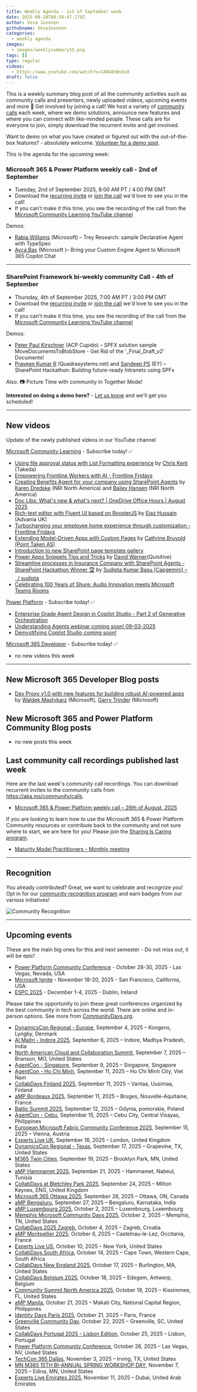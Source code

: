 ```yaml
---
title: Weekly Agenda - 1st of September week
date: 2025-08-28T08:58:47.179Z
author: Vesa Juvonen
githubname: VesaJuvonen
categories:
  - weekly agenda
images:
  - images/weeklysummary35.png
tags: []
type: regular
videos:
  - https://www.youtube.com/watch?v=CA0G8SWshz8
draft: false
---
```


This is a weekly summary blog post of all the community activities such as community calls and presenters, newly uploaded videos, upcoming events and more 🚀
Get involved by joining a call! We host a variety of [community calls](https://aka.ms/community/calls) each week, where we demo solutions, announce new features and where you can connect with like-minded people. These calls are for everyone to join, simply download the recurrent invite and get involved. 

Want to demo on what you have created or figured out with the out-of-the-box features? - absolutely welcome. [Volunteer for a demo spot](https://aka.ms/community/request/demo).

This is the agenda for the upcoming week:

### Microsoft 365 & Power Platform weekly call - 2nd of September

* Tuesday, 2nd of September 2025, 8:00 AM PT / 4:00 PM GMT
* Download the [recurring invite](https://aka.ms/m365-dev-call) or [join the call](https://aka.ms/m365-dev-call-join) we'd love to see you in the call!
* If you can't make it this time, you see the recording of the call from the [Microsoft Community Learning YouTube channel](https://www.youtube.com/playlist?list=PLR9nK3mnD-OUQOW86tT5dkCRQAVGY7DlH)

Demos: 
* [Rabia Williams](https://www.linkedin.com/in/rabiawilliams/) (Microsoft) – Trey Research: sample Declarative Agent with TypeSpec
* [Ayça Baş](https://www.linkedin.com/in/aycabas/) (Microsoft )– Bring your Custom Engine Agent to Microsoft 365 Copilot Chat

---

### SharePoint Framework bi-weekly community Call - 4th of September

* Thursday, 4th of September 2025, 7:00 AM PT / 3:00 PM GMT
* Download the [recurring invite](https://aka.ms/spdev-spfx-call) or [join the call](https://aka.ms/spdev-spfx-call-join) we'd love to see you in the call!
* If you can't make it this time, you see the recording of the call from the [Microsoft Community Learning YouTube channel](https://www.youtube.com/watch?v=gAqUr9wa2_0&list=PLR9nK3mnD-OURfm5Ypu-wK52cxBv_gXCA)

Demos:

* [Peter Paul Kirschner](https://www.linkedin.com/in/petkir/) (ACP Cupido) – SPFX solution sample MoveDocumentsToBlobStore - Get Rid of the '_Final_Draft_v2' Documents!
* [Praveen Kumar R](https://www.linkedin.com/in/praveen-kumar-r-789463190/) (Quadrasystems.net) and [Sandeep PS](https://www.linkedin.com/in/sandeepps1299/) (EY) – SharePoint Hackathon: Building future-ready Intranets using SPFx

Also: 📷 Picture Time with community in Together Mode!

**Interested on doing a demo here?** - [Let us know](https://aka.ms/community/request/demo) and we'll get you scheduled!

---
## New videos 

Update of the newly published videos in our YouTube channel 


[Microsoft Community Learning](https://www.youtube.com/@MicrosoftCommunityLearning) - Subscribe today! ✅

* [Using file approval status with List Formatting experience](https://www.youtube.com/watch?v=wJvrbbjJH6E) by [Chris Kent](https://www.linkedin.com/in/thechriskent/) (Takeda)
* [Empowering Frontline Workers with AI - Frontline Fridays](https://www.youtube.com/watch?v=W05AgHwsGtA)
* [Creating Benefits Agent for your company using SharePoint Agents](https://www.youtube.com/watch?v=54Y9marWSuI) by [Karen Dredske](https://www.linkedin.com/in/karendredske/) (NRI North America) and [Bailey Hansen](https://www.linkedin.com/in/bailey-hansen-6782a855/) (NRI North America)
* [Doc Libs: What's new & what's next? | OneDrive Office Hours | August 2025](https://www.youtube.com/watch?v=qNSElXitpOg)
* [Rich-text editor with Fluent UI based on RoosterJS](https://www.youtube.com/watch?v=54NIMAN_OKo) by [Ejaz Hussain](https://www.linkedin.com/in/hussaine/) (Advania UK)
* [Turbocharging your employee home experience through customization - Frontline Fridays](https://www.youtube.com/watch?v=jZGRVoUO0do&pp=0gcJCbIJAYcqIYzv)
* [Extending Model-Driven Apps with Custom Pages](https://www.youtube.com/watch?v=TGZbsQduLcY) by [Cathrine Bruvold​ (Point Taken AS)​](https://www.linkedin.com/in/cathrine-bruvold-b91b92113/)
* [Introduction to new SharePoint page template gallery](https://www.youtube.com/watch?v=4_s9f30qgmw)
* [Power Apps Snippets Tips and Tricks](https://www.youtube.com/watch?v=sOBOjytzx8k) by [David Warner​](https://www.linkedin.com/in/davidwarnerii/) (Quisitive)
* [Streamline processes in Insurance Company with SharePoint Agents - SharePoint Hackathon Winner 🏆](https://www.youtube.com/watch?v=MoLSRBdH3Vg) by [Sudipta Kumar Basu (Capgemini) –   / sudipta](https://www.linkedin.com/in/k/)
* [Celebrating 100 Years of Shure: Audio Innovation meets Microsoft Teams Rooms](https://www.youtube.com/watch?v=T_RN4xPCF8E)


[Power Platform](https://www.youtube.com/@mspowerplatform) - Subscribe today! ✅

* [Enterprise Grade Agent Design in Copilot Studio - Part 2 of Generative Orchestration](https://www.youtube.com/watch?v=PQaX1VaRoA0)
* [Understanding Agents webinar coming soon! 09-03-2025](https://www.youtube.com/watch?v=knEwBD3MvPU)
* [Demystifying Copilot Studio coming soon!](https://www.youtube.com/watch?v=Mpw1YfOBEKE)

[Microsoft 365 Developer](https://www.youtube.com/@Microsoft365Developer) - Subscribe today! ✅

* no new videos this week

---

## New Microsoft 365 Developer Blog posts

* [Dev Proxy v1.0 with new features for building robust AI-powered apps](https://devblogs.microsoft.com/microsoft365dev/dev-proxy-v1-0-with-new-features-for-building-robust-ai-powered-apps/) by [Waldek Mastykarz](https://www.linkedin.com/in/waldekmastykarz/) (Microsoft), [Garry Trinder](https://www.linkedin.com/in/garry-trinder/) (Microsoft)

## New Microsoft 365 and Power Platform Community Blog posts

* no new posts this week

## Last community call recordings published last week

Here are the last week's community call recordings. You can download recurrent invites to the community calls from https://aka.ms/community/calls.

* [Microsoft 365 & Power Platform weekly call – 26th of August, 2025](https://www.youtube.com/watch?v=a8vzJLwqSvI)


If you are looking to learn how to use the Microsoft 365 & Power Platform Community resources or contribute back to the community and not sure where to start, we are here for you! Please join the [Sharing Is Caring program](https://pnp.github.io/sharing-is-caring/).

* [Maturity Model Practitioners - Monthly meeting](https://aka.ms/mm4m365/invite)

---

## Recognition

You already contributed? Great, we want to celebrate and recognize you! Opt in for our [community recognition program](https://pnp.github.io/recognitionprogram/) and earn badges from our various initiatives! 

![Community Recognition](../images/community-recognition-2025.png)

---

## Upcoming events

These are the main big ones for this and next semester - Do not miss out, it will be epic!

* [Power Platform Community Conference](https://powerplatformconf.com/) - October 28-30, 2025 - Las Vegas, Nevada, USA
* [Microsoft Ignite](https://ignite.microsoft.com/) - November 18-20, 2025 - San Francisco, California, USA
* [ESPC 2025](https://www.sharepointeurope.com/) - December 1-4, 2025 - Dublin, Ireland

Please take the opportunity to join these great conferences organized by the best community in tech across the world. There are online and in-person options. See more from [CommunityDays.org](https://www.communitydays.org/).

* [DynamicsCon Regional - Europe](https://www.communitydays.org/event/2025-09-04/dynamicscon-regional-europe), September 4, 2025 – Kongens, Lyngby, Denmark
* [AI Maitri - Indore 2025](https://www.communitydays.org/event/2025-09-06/ai-maitri-indore-2025), September 6, 2025 – Indore, Madhya Pradesh, India
* [North American Cloud and Collaboration Summit](https://www.communitydays.org/event/2025-09-07/north-american-cloud-and-collaboration-summit), September 7, 2025 – Branson, MO, United States
* [AgentCon - Singapore](https://www.communitydays.org/event/2025-09-09/agentcon-singapore), September 9, 2025 – Singapore, Singapore
* [AgentCon - Ho Chi Minh](https://www.communitydays.org/event/2025-09-11/agentcon-ho-chi-minh), September 11, 2025 – Ho Chi Minh City, Viet Nam
* [CollabDays Finland 2025](https://www.communitydays.org/event/2025-09-11/collabdays-finland-2025), September 11, 2025 – Vantaa, Uusimaa, Finland
* [aMP Bordeaux 2025](https://www.communitydays.org/event/2025-09-11/amp-bordeaux-2025), September 11, 2025 – Bruges, Nouvelle-Aquitaine, France
* [Baltic Summit 2025](https://www.communitydays.org/event/2025-09-12/baltic-summit-2025), September 12, 2025 – Gdynia, pomorskie, Poland
* [AgentCon - Cebu](https://www.communitydays.org/event/2025-09-15/agentcon-cebu), September 15, 2025 – Cebu City, Central Visayas, Philippines
* [European Microsoft Fabric Community Conference 2025](https://www.communitydays.org/event/2025-09-15/european-microsoft-fabric-community-conference-2025), September 15, 2025 – Vienna, Austria
* [Experts Live UK](https://www.communitydays.org/event/2025-09-16/experts-live-uk), September 16, 2025 – London, United Kingdom
* [DynamicsCon Regional - Texas](https://www.communitydays.org/event/2025-09-17/dynamicscon-regional-texas), September 17, 2025 – Grapevine, TX, United States
* [M365 Twin Cities](https://www.communitydays.org/event/2025-09-19/m365-twin-cities), September 19, 2025 – Brooklyn Park, MN, United States
* [aMP Hammamet 2025](https://www.communitydays.org/event/2025-09-21/amp-hammamet-2025), September 21, 2025 – Hammamet, Nabeul, Tunisia
* [CollabDays at Bletchley Park 2025](https://www.communitydays.org/event/2025-09-24/collabdays-at-bletchley-park-2025), September 24, 2025 – Milton Keynes, ENG, United Kingdom
* [Microsoft 365 Ottawa 2025](https://www.communitydays.org/event/2025-09-26/microsoft-365-ottawa-2025), September 26, 2025 – Ottawa, ON, Canada
* [aMP Bengaluru](https://www.communitydays.org/event/2025-09-27/amp-bengaluru), September 27, 2025 – Bengaluru, Karnataka, India
* [aMP Luxembourg 2025](https://www.communitydays.org/event/2025-10-02/amp-luxembourg-2025), October 2, 2025 – Luxembourg, Luxembourg
* [Memphis Microsoft Community Days 2025](https://www.communitydays.org/event/2025-10-02/memphis-microsoft-community-days-2025), October 2, 2025 – Memphis, TN, United States
* [CollabDays 2025 Zagreb](https://www.communitydays.org/event/2025-10-04/collabdays-2025-zagreb), October 4, 2025 – Zagreb, Croatia
* [aMP Montpellier 2025](https://www.communitydays.org/event/2025-10-06/amp-montpellier-2025), October 6, 2025 – Castelnau-le-Lez, Occitania, France
* [Experts Live US](https://www.communitydays.org/event/2025-10-10/experts-live-us), October 10, 2025 – New York, United States
* [CollabDays South Africa](https://www.communitydays.org/event/2025-10-14/collabdays-south-africa), October 14, 2025 – Cape Town, Western Cape, South Africa
* [CollabDays New England 2025](https://www.communitydays.org/event/2025-10-17/collabdays-new-england-2025), October 17, 2025 – Burlington, MA, United States
* [CollabDays Belgium 2025](https://www.communitydays.org/event/2025-10-18/collabdays-belgium-2025), October 18, 2025 – Edegem, Antwerp, Belgium
* [Community Summit North America 2025](https://www.communitydays.org/event/2025-10-19/community-summit-north-america-2025), October 19, 2025 – Kissimmee, FL, United States
* [aMP Manila](https://www.communitydays.org/event/2025-10-21/amp-manila), October 21, 2025 – Makati City, National Capital Region, Philippines
* [Identity Days Paris 2025](https://www.communitydays.org/event/2025-10-21/identity-days-paris-2025), October 21, 2025 – Paris, France
* [Greenville Community Day](https://www.communitydays.org/event/2025-10-22/greenville-community-day), October 22, 2025 – Greenville, SC, United States
* [CollabDays Portugal 2025 - Lisbon Edition](https://www.communitydays.org/event/2025-10-25/collabdays-portugal-2025-lisbon-edition), October 25, 2025 – Lisbon, Portugal
* [Power Platform Community Conference](https://www.communitydays.org/event/2025-10-28/power-platform-community-conference), October 28, 2025 – Las Vegas, NV, United States
* [TechCon 365 Dallas](https://www.communitydays.org/event/2025-11-03/techcon-365-dallas), November 3, 2025 – Irving, TX, United States
* [MN M365 15TH BI-ANNUAL SPRING WORKSHOP DAY](https://www.communitydays.org/event/2025-11-07/mn-m365-15th-bi-annual-spring-workshop-day), November 7, 2025 – Edina, MN, United States
* [Experts Live Emirates 2025](https://www.communitydays.org/event/2025-11-11/experts-live-emirates-2025), November 11, 2025 – Dubai, United Arab Emirates
